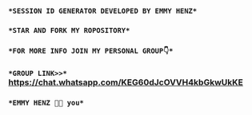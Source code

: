 ### `*SESSION ID GENERATOR DEVELOPED BY EMMY HENZ*`
### `*STAR AND FORK MY ROPOSITORY*`
### `*FOR MORE INFO JOIN MY PERSONAL GROUP👇*`
### `*GROUP LINK>>*` https://chat.whatsapp.com/KEG60dJcOVVH4kbGkwUkKE




### `*EMMY HENZ 🥰😍 you*`
